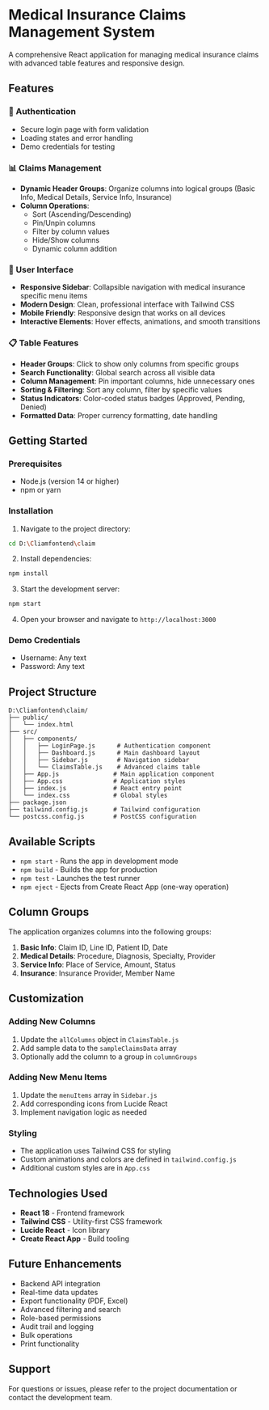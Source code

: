 # Medical Insurance Claims Management System

A comprehensive React application for managing medical insurance claims with advanced table features and responsive design.

## Features

### 🔐 Authentication
- Secure login page with form validation
- Loading states and error handling
- Demo credentials for testing

### 📊 Claims Management
- **Dynamic Header Groups**: Organize columns into logical groups (Basic Info, Medical Details, Service Info, Insurance)
- **Column Operations**:
  - Sort (Ascending/Descending)
  - Pin/Unpin columns
  - Filter by column values
  - Hide/Show columns
  - Dynamic column addition

### 🎨 User Interface
- **Responsive Sidebar**: Collapsible navigation with medical insurance specific menu items
- **Modern Design**: Clean, professional interface with Tailwind CSS
- **Mobile Friendly**: Responsive design that works on all devices
- **Interactive Elements**: Hover effects, animations, and smooth transitions

### 📋 Table Features
- **Header Groups**: Click to show only columns from specific groups
- **Search Functionality**: Global search across all visible data
- **Column Management**: Pin important columns, hide unnecessary ones
- **Sorting & Filtering**: Sort any column, filter by specific values
- **Status Indicators**: Color-coded status badges (Approved, Pending, Denied)
- **Formatted Data**: Proper currency formatting, date handling

## Getting Started

### Prerequisites
- Node.js (version 14 or higher)
- npm or yarn

### Installation

1. Navigate to the project directory:
```bash
cd D:\Cliamfontend\claim
```

2. Install dependencies:
```bash
npm install
```

3. Start the development server:
```bash
npm start
```

4. Open your browser and navigate to `http://localhost:3000`

### Demo Credentials
- Username: Any text
- Password: Any text

## Project Structure

```
D:\Cliamfontend\claim/
├── public/
│   └── index.html
├── src/
│   ├── components/
│   │   ├── LoginPage.js      # Authentication component
│   │   ├── Dashboard.js      # Main dashboard layout
│   │   ├── Sidebar.js        # Navigation sidebar
│   │   └── ClaimsTable.js    # Advanced claims table
│   ├── App.js               # Main application component
│   ├── App.css              # Application styles
│   ├── index.js             # React entry point
│   └── index.css            # Global styles
├── package.json
├── tailwind.config.js       # Tailwind configuration
└── postcss.config.js        # PostCSS configuration
```

## Available Scripts

- `npm start` - Runs the app in development mode
- `npm build` - Builds the app for production
- `npm test` - Launches the test runner
- `npm eject` - Ejects from Create React App (one-way operation)

## Column Groups

The application organizes columns into the following groups:

1. **Basic Info**: Claim ID, Line ID, Patient ID, Date
2. **Medical Details**: Procedure, Diagnosis, Specialty, Provider
3. **Service Info**: Place of Service, Amount, Status
4. **Insurance**: Insurance Provider, Member Name

## Customization

### Adding New Columns
1. Update the `allColumns` object in `ClaimsTable.js`
2. Add sample data to the `sampleClaimsData` array
3. Optionally add the column to a group in `columnGroups`

### Adding New Menu Items
1. Update the `menuItems` array in `Sidebar.js`
2. Add corresponding icons from Lucide React
3. Implement navigation logic as needed

### Styling
- The application uses Tailwind CSS for styling
- Custom animations and colors are defined in `tailwind.config.js`
- Additional custom styles are in `App.css`

## Technologies Used

- **React 18** - Frontend framework
- **Tailwind CSS** - Utility-first CSS framework
- **Lucide React** - Icon library
- **Create React App** - Build tooling

## Future Enhancements

- Backend API integration
- Real-time data updates
- Export functionality (PDF, Excel)
- Advanced filtering and search
- Role-based permissions
- Audit trail and logging
- Bulk operations
- Print functionality

## Support

For questions or issues, please refer to the project documentation or contact the development team.